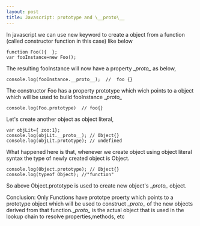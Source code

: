 ```yaml
---
layout: post
title: Javascript: prototype and \__proto\__
---
```


In javascript we can use new keyword to create a object from a function (called constructor function in this case) like below

```
function Foo(){  };
var fooInstance=new Foo();
```
The resulting fooInstance will now have a property \__proto\__ as below,
```
console.log(fooInstance.__proto__);  //  foo {}
```
The constructor Foo has a property prototype which wich points to a object which will be used to build fooInstance \__proto\__
```
console.log(Foo.prototype)  // foo{}
```

Let's create another object as object literal,

```
var objLit={ zoo:1};
console.log(objLit.__proto__); // Object{}
console.log(objLit.prototype); // undefined
````
What happened here is that, whenever we create object using object literal syntax the type of newly created object is Object.
```
console.log(Object.prototype); // Object{}
console.log(typeof Object); //"function"
```
So above Object.prototype is used to create new object's \__proto\__ object.

Conclusion:
Only Functions have prototpe proerty which points to a prototype object which will be used to construct \__proto\__ of the new 
objects derived from that function.\__proto\__ is the actual object that is used in the lookup chain to resolve properties,methods, etc
